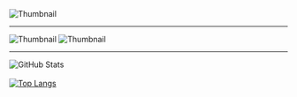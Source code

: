 <img src="https://drive.google.com/uc?export=view&id=1gv_xiqLgb0A2yH3N3pUsozGDetjDC1D2" alt="Thumbnail">

<hr/>

<img src="https://drive.google.com/uc?export=view&id=1C4DwI_d0Y_nQqqxb_OGTWqhzXRwDJwbZ" alt="Thumbnail">

<img src="https://drive.google.com/uc?export=view&id=1VDlo4D3JOl3wZdHXV-BPiQ7vYQ_2wCzn" alt="Thumbnail">

<hr/>

![GitHub Stats](https://github-readme-stats.vercel.app/api?username=johnw1llliam&show_icons=true&theme=yeblu&bg_color=00000000)
<br/>
<br/>
[![Top Langs](https://github-readme-stats.vercel.app/api/top-langs/?username=johnw1llliam&theme=yeblu&bg_color=00000000)](https://github.com/anuraghazra/github-readme-stats)
